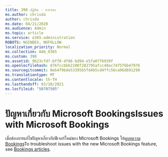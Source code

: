 ```yaml
---
title: 398 ปฏิทิน - การจอง
ms.author: chrisda
author: chrisda
ms.date: 04/21/2020
ms.audience: Admin
ms.topic: article
ms.service: o365-administration
ROBOTS: NOINDEX, NOFOLLOW
localization_priority: Normal
ms.collection: Adm_O365
ms.custom: 398
ms.assetid: 9b23cfd7-bff8-4f86-bd94-e5fa07f6939f
ms.openlocfilehash: 876fccbbb2280f282795afcc48ac7475f6b47976
ms.sourcegitcommit: 0eb4f9bde53395b5fd4b5cd4ffc56ca96db91298
ms.translationtype: MT
ms.contentlocale: th-TH
ms.lasthandoff: 03/10/2021
ms.locfileid: "50707505"
---
```

# <a name="issues-with-microsoft-bookings"></a><span data-ttu-id="9f835-102">ปัญหาเกี่ยวกับ Microsoft Bookings</span><span class="sxs-lookup"><span data-stu-id="9f835-102">Issues with Microsoft Bookings</span></span>

<span data-ttu-id="9f835-103">เมื่อต้องการแก้ไขปัญหาเกี่ยวกับฟีเจอร์ใหม่ของ Microsoft Bookings ให้ดู[บทความ Bookings](https://docs.microsoft.com/microsoft-365/bookings/bookings-faq)</span><span class="sxs-lookup"><span data-stu-id="9f835-103">To troubleshoot issues with the new Microsoft Bookings feature, see [Bookings articles](https://docs.microsoft.com/microsoft-365/bookings/bookings-faq).</span></span>
